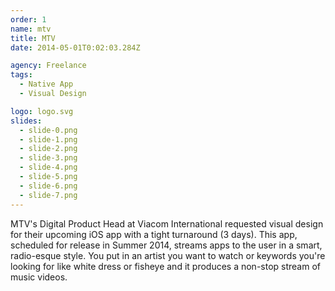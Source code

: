 ```yaml
---
order: 1
name: mtv
title: MTV
date: 2014-05-01T0:02:03.284Z

agency: Freelance
tags:
  - Native App
  - Visual Design

logo: logo.svg
slides:
  - slide-0.png
  - slide-1.png
  - slide-2.png
  - slide-3.png
  - slide-4.png
  - slide-5.png
  - slide-6.png
  - slide-7.png
---
```

MTV's Digital Product Head at Viacom International requested visual design
for their upcoming iOS app with a tight turnaround (3 days). This app, scheduled for
release in Summer 2014, streams apps to the user in a smart, radio-esque style.
You put in an artist you want to watch or keywords you're looking for like
white dress or fisheye and it produces a non-stop stream of music videos.

